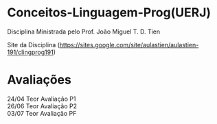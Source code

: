 # Conceitos-Linguagem-Prog(UERJ)

Disciplina Ministrada  pelo Prof. João Miguel T. D. Tien


Site  da Disciplina  (https://sites.google.com/site/aulastien/aulastien-191/clingprog191)


# Avaliações
24/04 Teor Avaliação P1  
26/06 Teor Avaliação P2            
03/07 Teor Avaliação PF 
